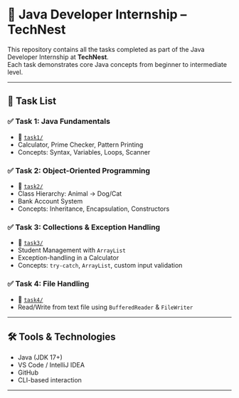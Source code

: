 # 💼 Java Developer Internship – TechNest

This repository contains all the tasks completed as part of the Java Developer Internship at **TechNest**.  
Each task demonstrates core Java concepts from beginner to intermediate level.

---

## 📂 Task List

### ✅ Task 1: Java Fundamentals
- 📁 [`task1/`](./task1)
- Calculator, Prime Checker, Pattern Printing
- Concepts: Syntax, Variables, Loops, Scanner

### ✅ Task 2: Object-Oriented Programming
- 📁 [`task2/`](./task2)
- Class Hierarchy: Animal → Dog/Cat  
- Bank Account System  
- Concepts: Inheritance, Encapsulation, Constructors

### ✅ Task 3: Collections & Exception Handling
- 📁 [`task3/`](./task3)
- Student Management with `ArrayList`  
- Exception-handling in a Calculator  
- Concepts: `try-catch`, `ArrayList`, custom input validation

### ✅ Task 4: File Handling
- 📁 [`task4/`](./task4)
- Read/Write from text file using `BufferedReader` & `FileWriter`

---

## 🛠 Tools & Technologies
- Java (JDK 17+)
- VS Code / IntelliJ IDEA
- GitHub
- CLI-based interaction

---
